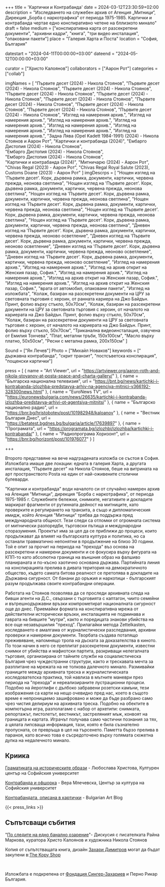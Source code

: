 +++
title = 'Картички и Контрабанда'
date = 2024-03-12T23:30:59+02:00
description = "Изследването на служебен архив от Агенция „Митници“, Дирекция „Борба с наркотрафика“ от периода 1975-1985. Картички и контрабанда чертае едно конспиративно четене на бллизкото минало"
draft = false
medium = ["конспиративна карта от разсекретени документи", "архивни кадри", "книга", "три видео инсталация", "опаковани пакети"]
place = "Галерия Харта и Поста"
location = "София, България"

datestart = "2024-04-11T00:00:00+03:00"
dateend = "2024-05-12T00:00:00+03:00"


curator = ["Христо Калоянов"]
collaborators = ["Аaрон Рот"]
categories = ["collab"]

imgNames = [
    "Първите десет (2024) - Никола Стоянов", 
    "Първите десет (2024) - Никола Стоянов", 
    "Първите десет (2024) - Никола Стоянов", 
    "Първите десет (2024) - Никола Стоянов", 
    "Първите десет (2024) - Никола Стоянов", 
    "Първите десет (2024) - Никола Стоянов", 
    "Първите десет (2024) - Никола Стоянов", 
    "Първите десет (2024) - Никола Стоянов", 
    "Първите десет (2024) - Никола Стоянов", 
    "Първите десет (2024) - Никола Стоянов", 
    "Изглед на намерения архив.", 
    "Изглед на намерения архив.", 
    "Изглед на намерения архив.", 
    "Изглед на намерения архив.", 
    "Изглед на намерения архив.", 
    "Изглед на намерения архив.", 
    "Изглед на намерения архив.", 
    "Изглед на намерения архив.", 
    "Задна Лява (Opel Kadett 1984-1991) (2024) - Никола Стоянов и Аарон Рот", 
    "Картички и контрабанда (2024)", 
    "Ембарго Дистопия (2024) - Никола Стоянов",  
    "Ембарго Дистопия (2024) - Никола Стоянов",  
    "Ембарго Дистопия (2024) - Никола Стоянов",  
    "Картички и контрабанда (2024)", 
    "Митничарю (2024) - Аарон Рот", 
    "Chivas Regal (2023) - Аарон Рот", 
    "Chivas Regal Royal Salute (2023), Customs Doane (2023) - Аарон Рот"
]
imgDescrps = [
    "Нощен изглед на 'Първите десет'. Корк, дървена рамка, документи, картички, червена прежда, неонова светлина", 
    "Нощен изглед на 'Първите десет'. Корк, дървена рамка, документи, картички, червена прежда, неонова светлина", 
    "Нощен изглед на 'Първите десет'. Корк, дървена рамка, документи, картички, червена прежда, неонова светлина", 
    "Нощен изглед на 'Първите десет'. Корк, дървена рамка, документи, картички, червена прежда, неонова светлина", 
    "Нощен изглед на 'Първите десет'. Корк, дървена рамка, документи, картички, червена прежда, неонова светлина", 
    "Нощен изглед на 'Първите десет'. Корк, дървена рамка, документи, картички, червена прежда, неонова светлина", 
    "Дневен изглед на 'Първите десет'. Корк, дървена рамка, документи, картички, червена прежда, неоново осветление", 
    "Дневен изглед на 'Първите десет'. Корк, дървена рамка, документи, картички, червена прежда, неоново осветление", 
    "Дневен изглед на 'Първите десет'. Корк, дървена рамка, документи, картички, червена прежда, неоново осветление", 
    "Дневен изглед на 'Първите десет'. Корк, дървена рамка, документи, картички, червена прежда, неоново осветление", 
    "Изглед на намерения архив.", 
    "Изглед на намерения архив.", 
    "Изглед на архив открит на Женския пазар, София.", 
    "Изглед на намерения архив.", 
    "Изглед на намерения архив.", 
    "Изглед на архив открит на Женския пазар, София.", 
    "Изглед на намерения архив.", 
    "Изглед на архив открит на Женския пазар, София.", 
    "врата от автомобил, опаковани пакети", 
    "Изглед на изложбата", 
    "Колаж, базиран на разсекретени документи на ЦРУ за световната търговия с хероин, от ранната кариера на Джо Байдън. Принт, фолио върху стъкло, 50х70см", 
    "Колаж, базиран на разсекретени документи на ЦРУ за световната търговия с хероин, от началото на кариерата на Джо Байдън. Принт, фолио върху стъкло, 50х70см", 
    "Колаж, базиран на разсекретени документи на ЦРУ за световната търговия с хероин, от началото на кариерата на Джо Байдън. Принт, фолио върху стъкло, 50х70см", 
    "Триканална видеоинсталация, озвучена от Емилия Тончева", 
    "Плат, метални тръби, 150х100см", 
    "Масло върху платно, 50х50см", 
    "Ресни с метална рамка, 200х150см"
]

Sound = ["Ян Лечев"]
Photo = ["Михайл Новаков"]
keywords = [" държавна контрабанда", "скрит транзит", "постсъветска конспирация", "пощенски картички"]

press = [
  { name = "Art Viewer", url = "https://artviewer.org/aaron-roth-and-nikola-stoyanov-at-posta-space-and-charta-gallery/" },
  { name = "Българска национална телевизия", url = "https://bnt.bg/news/kartichki-i-kontrabanda-izlozhba-predstavya-arhiv-na-agenciya-mitnici-v366192-328300news.html" },
  { name = "EuroNews TV", url = "https://euronewsbulgaria.com/news/26635/kartichki-i-kontrabanda-izlozhba-predstavya-arhivi-ot-agentsiya-mitnitsi" },
  { name = "Българско национално радио", url = "https://bnr.bg/hristobotev/post/101982948/kaloanov" },
  { name = "Вестник България Днес", url = "https://betatest.bgdnes.bg/bulgaria/article/17639897" },
  { name = "Програмата", url = "https://programata.bg/izlozhbi/izlozhba/kartichki-i-kontrabanda/" },
  { name = "Радиопрограма Хоризонт", url = "https://bnr.bg/horizont/post/101976077" }
]

+++

Второто представяне на вече надградената изложба се състоя в София. Изложбата имаше две локации: едната в галерия Харта, а другата инсталация, "Първите десет" на Никола Стоянов, беше на витрината на арт пространството Posta на един от най-оживените столични булеварди.

"Картички и контрабанда" води началото си от случайно намерен архив на Агенция "Митници", дирекция "Борба с наркотрафика", от периода 1975-1985 г. Служебните бележки, снимките, негативите и докладите маркират фрагменти от рутинната дейност на митниците, като проверките и регулирането на транзита, а също и дипломатическия имидж, който Агенция "Митници" трябва да поддържа пред международната общност. Тези следи са отломки от огромната система от митнически разпоредби, търговски пътища и международни споразумения. Проектът има за цел да се приближи до процеси, които продължават да влияят на българската култура и политика, но са останали травматично непонятни в продължение на близо 30 години. Той е опит за прочит на периода на "прехода" въз основа на разсекретени и намерени документи и се фокусира върху фигурата на КПП-то като абсолютна граница на външния образ на фалшиво планираната и по-късно хаотично основана държава. Партийната линия на конспирацията прелива в дивата територия на демократичното общество, където самата битова реалност се претопява в докладите на Държавна сигурност. От банани до оръжия и наркотици - българският разум продължава своите контрабандни операции.

Работата на Стоянов позволява да се проследи архивната следа на бивши агенти на Д.С., свързани с търговията с каптагон, чиито семейни и вътрешнодържавни връзки компрометират националната сигурност още до днес. Приемайки формата на конспиративна мрежа от действителни исторически връзки, инсталацията не подминава и гаврата на бившите "мутри", както и поредицата знакови убийства на все още незавършилия "преход". Прилагайки метода Zettelkasten, изследването е амалгама от журналистически разследвания, архивни проверки и намерени документи. Творбата създава потапящо преживяване, напомнящо тропа на дъската за доказателства в киното. По този начин в него се преплитат разсекретени документи, известни снимки от убийства и мафиотски партита, разкриващи нелегалната търговия, организирана от тайните служби на социалистическа България чрез чуждестранни структури, както и трескавата мечта за разплитане на мрежата на не толкова далечното минало. Размивайки границите между архивната треска и журналистическата изследователска практика, той навлиза в мътните маневри през периода на "прехода" и нереализираните лустрационни процеси. Подобно на йероглифи с дълбоко забравени розетски камъни, тези изображения са карти на нещо очевидно пред нас, което в същото време е непроницаемо зашифровано и може да бъде разбрано само чрез чистия делириум на архивната треска. Подобно на обектите в компютърна игра, разполагаме с набор от архетипи: снимката, репортажът, пистолетът, вестникът, застреляният мъж, конвоят на границата и картата. Играчът получава само частични познания за тях, а цялата липсваща информация, тази, която е била съзнателно пропусната, се превръща в цел на търсенето. Паметта бързо прелива в параноя, като всичко това е съсредоточено върху голямата сюжетна дупка на недалечното минало.

## Криика
[Граматиката на историческите образи](https://culturecenter-su.org/luboslava-hristova-young-art-critic/) - Любослава Христова, Културен център на Софийския университет

[Контрабанда и офшорка](https://culturecenter-su.org/vera-mlechevska-kontrabanda/) - Вера Млечевска, Център за култура на Софийския университет

[Контрабандата, описана в картички](https://www.bgart.bg/kontrabandata-opisana-v-kartichki/) - Bulgarian Art Blog

{{< press_links >}}

## Съпътсващи събития
"[По следите на едно банално озарение](https://www.youtube.com/watch?v=lqGXz7fNUMQ)"- Дискусия с писателката Райна Маркова, куратора Христо Калоянов и художника Никола Стоянов&nbsp;

Копия от съпътстващата книга, дизайн [Захари Димитров](https://zahari.xyz/) могат да бъдат закупени в:[The Kopy Shop](https://www.thekopy.shop/product/%D0%BA%D0%B0%D1%80%D1%82%D0%B8%D1%87%D0%BA%D0%B8-%D0%B8-%D0%BA%D0%BE%D0%BD%D1%82%D1%80%D0%B0%D0%B1%D0%B0%D0%BD%D0%B4%D0%B0)

&nbsp;

Изложбата е подкрепена от [Фондация Сингер-Захариев](https://singer-zahariev.eu/projects/postcards-and-contraband/) и Перно Рикар България.